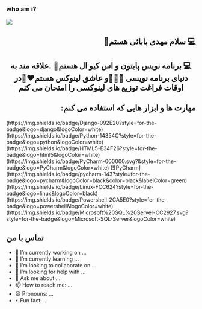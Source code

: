 ### who am i?

<img align=center src="https://github.com/MahdiBabaeiPro/MahdiBabaeiPro/assets/170164600/9ad64a5d-cd98-46fa-9b61-d661dd464c1e">

<h2 align=right dir=rtl>💻 سلام مهدی بابائی هستم👋 </h2>

<h2 align=center dir=rtl>💻 برنامه نویس پایتون و اس کیو ال هستم🐍 .علاقه مند به دنیای برنامه نویسی 👨🏻‍💻و عاشق لینوکس هستم❤️🐧در اوقات فراغت توزیع های لینوکسی را امتحان می کنم  </h2>

<h2 align=right>:مهارت ها و ابزار هایی که استفاده می کنم</h2>
(https://img.shields.io/badge/Django-092E20?style=for-the-badge&logo=django&logoColor=white)  (https://img.shields.io/badge/Python-14354C?style=for-the-badge&logo=python&logoColor=white)  (https://img.shields.io/badge/HTML5-E34F26?style=for-the-badge&logo=html5&logoColor=white)  (https://img.shields.io/badge/PyCharm-000000.svg?&style=for-the-badge&logo=PyCharm&logoColor=white)  (![PyCharm](https://img.shields.io/badge/pycharm-143?style=for-the-badge&logo=pycharm&logoColor=black&color=black&labelColor=green)
  (https://img.shields.io/badge/Linux-FCC624?style=for-the-badge&logo=linux&logoColor=black)  (https://img.shields.io/badge/Powershell-2CA5E0?style=for-the-badge&logo=powershell&logoColor=white)  (https://img.shields.io/badge/Microsoft%20SQL%20Server-CC2927.svg?style=for-the-badge&logo=Microsoft-SQL-Server&logoColor=white)

<h2> تماس با من</h2>

- 🔭 I’m currently working on ...
- 🌱 I’m currently learning ...
- 👯 I’m looking to collaborate on ...
- 🤔 I’m looking for help with ...
- 💬 Ask me about ...
- 📫 How to reach me: ...
- 😄 Pronouns: ...
- ⚡ Fun fact: ...

